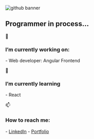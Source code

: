![github banner](https://user-images.githubusercontent.com/47092867/136709049-503e9238-0477-4371-b352-e7e10d9d071e.png)

Programmer in process...
-
🔭 <h3>I’m currently working on: </h3>
    - Web developer: Angular Frontend

🌱 <h3>I’m currently learning </h3>
    - React
    
📫 <h3>How to reach me: </h3>
    - <a href="https://www.linkedin.com/in/rvco/" target="_blank">LinkedIn</a>
    - <a  href="http://www.rvcordero.com/" target="_blank">Portfolio</a>

<!--
**vanecordero/vanecordero** is a ✨ _special_ ✨ repository because its `README.md` (this file) appears on your GitHub profile.

Here are some ideas to get you started:


- 👯 I’m looking to collaborate on ...
- 🤔 I’m looking for help with ...
- 💬 Ask me about ...
- 😄 Pronouns: ...
- ⚡ Fun fact: ...
-->
